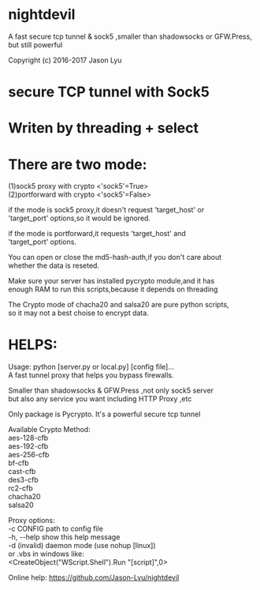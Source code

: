 # nightdevil
A fast secure tcp tunnel &amp; sock5 ,smaller than shadowsocks or GFW.Press, but still powerful


Copyright (c) 2016-2017 Jason Lyu

# secure TCP tunnel with Sock5     

# Writen by threading + select         

# There are two mode:               
(1)sock5 proxy with crypto <'sock5'=True>               
(2)portforward with	crypto <'sock5'=False>               

if the mode is sock5 proxy,it doesn't request 'target_host' or               
'target_port' options,so it would be ignored.               

if the mode is portforward,it requests 'target_host' and               
'target_port' options.               

You can open or close the md5-hash-auth,if you don't care about                
whether the data is reseted.               

Make sure your server has installed pycrypto module,and it has                
enough RAM to run this scripts,because it depends on threading               

The Crypto mode of chacha20 and salsa20 are pure python scripts,               
so it may not a best choise to encrypt data.               

# HELPS:               

Usage: python [server.py or local.py] [config file]...               
 A fast tunnel proxy that helps you bypass firewalls.               

Smaller than shadowsocks & GFW.Press ,not only sock5 server               
but also any service you want including HTTP Proxy ,etc               
               
Only package is Pycrypto. It's a powerful secure tcp tunnel               

Available Crypto Method:               
    aes-128-cfb               
    aes-192-cfb               
    aes-256-cfb               
    bf-cfb               
    cast-cfb               
    des3-cfb               
    rc2-cfb               
    chacha20               
    salsa20               

Proxy options:               
    -c CONFIG              path to config file               
    -h, --help             show this help message               
    -d (invalid)           daemon mode (use nohup [linux])               
                           or .vbs in windows like:               
    <CreateObject("WScript.Shell").Run "[script]",0>               
    
   
Online help: <https://github.com/Jason-Lyu/nightdevil>               

